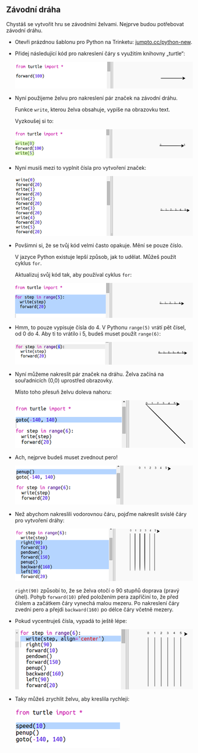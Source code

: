 ## Závodní dráha

Chystáš se vytvořit hru se závodními želvami. Nejprve budou potřebovat závodní dráhu.

+ Otevři prázdnou šablonu pro Python na Trinketu: <a href="http://jumpto.cc/python-new" target="_blank">jumpto.cc/python-new</a>.

+ Přidej následující kód pro nakreslení čáry s využitím knihovny „turtle“:
    
    ![screenshot](images/race-forward.png)

+ Nyní použijeme želvu pro nakreslení pár značek na závodní dráhu.
    
    Funkce `write`, kterou želva obsahuje, vypíše na obrazovku text.
    
    Vyzkoušej si to:
    
    ![screenshot](images/race-markings1.png)

+ Nyní musíš mezi to vyplnit čísla pro vytvoření značek:
    
    ![screenshot](images/race-markings2.png)

+ Povšimni si, že se tvůj kód velmi často opakuje. Mění se pouze číslo.
    
    V jazyce Python existuje lepší způsob, jak to udělat. Můžeš použít cyklus `for`.
    
    Aktualizuj svůj kód tak, aby používal cyklus `for`:
    
    ![screenshot](images/race-for.png)

+ Hmm, to pouze vypisuje čísla do 4. V Pythonu `range(5)` vrátí pět čísel, od 0 do 4. Aby ti to vrátilo i 5, budeš muset použít `range(6)`:
    
    ![screenshot](images/race-range.png)

+ Nyní můžeme nakreslit pár značek na dráhu. Želva začíná na souřadnicích (0,0) uprostřed obrazovky.
    
    Místo toho přesuň želvu doleva nahoru:
    
    ![screenshot](images/race-goto.png)

+ Ach, nejprve budeš muset zvednout pero!
    
    ![screenshot](images/race-penup.png)

+ Než abychom nakreslili vodorovnou čáru, pojďme nakreslit svislé čáry pro vytvoření dráhy:
    
    ![screenshot](images/race-lines.png)
    
    `right(90)` způsobí to, že se želva otočí o 90 stupňů doprava (pravý úhel). Pohyb `forward(10)` před položením pera zapříčiní to, že před číslem a začátkem čáry vynechá malou mezeru. Po nakreslení čáry zvedni pero a přejdi `backward(160)` po délce čáry včetně mezery.

+ Pokud vycentruješ čísla, vypadá to ještě lépe:
    
    ![screenshot](images/race-center.png)

+ Taky můžeš zrychlit želvu, aby kreslila rychleji:
    
    ![screenshot](images/race-speed.png)